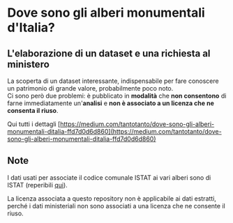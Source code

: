 # Dove sono gli alberi monumentali d'Italia?

## L'elaborazione di un dataset e una richiesta al ministero

La scoperta di un dataset interessante, indispensabile per fare conoscere un patrimonio di grande valore, probabilmente poco noto.<br>
Ci sono però due problemi: è pubblicato in **modalità** che **non consentono** di farne immediatamente un'**analisi** e **non è associato a un licenza che ne consenta il riuso**.

Qui tutti i dettagli [https://medium.com/tantotanto/dove-sono-gli-alberi-monumentali-ditalia-ffd7d0d6d860](https://medium.com/tantotanto/dove-sono-gli-alberi-monumentali-ditalia-ffd7d0d6d860)

## Note

I dati usati per associate il codice comunale ISTAT ai vari alberi sono di ISTAT (reperibili [qui](https://www.istat.it/it/archivio/210584)).

La licenza associata a questo repository non è applicabile ai dati estratti, perché i dati ministeriali non sono associati a una licenza che ne consente il riuso.
